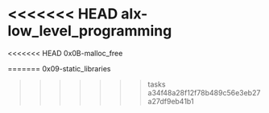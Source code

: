 <<<<<<< HEAD
alx-low_level_programming
=======
<<<<<<< HEAD
0x0B-malloc_free

=======
0x09-static_libraries
>>>>>>> tasks
>>>>>>> a34f48a28f12f78b489c56e3eb27a27df9eb41b1

